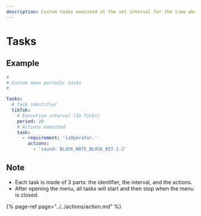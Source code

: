 ```yaml
---
description: Custom tasks executed at the set interval for the time whenthe menu is opened
---
```


# Tasks

## Example

```yaml
#
# Custom menu periodic tasks
#

Tasks:
  # Task identifier
  tikTok:
    # Execution interval (In Ticks)
    period: 20
    # Actions executed
    task:
      - requirement: 'isOperator.'
        actions:
          - 'sound: BLOCK_NOTE_BLOCK_BIT-1-2'
```

## Note

* Each task is made of 3 parts: the identifier, the interval, and the actions.
* After opening the menu, all tasks will start and then stop when the menu is closed.

{% page-ref page="../../actions/action.md" %}



